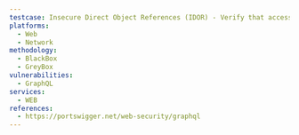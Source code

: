 ```yaml
---
testcase: Insecure Direct Object References (IDOR) - Verify that access control logic properly restricts queries like product(id; X) for non-public items or other users’ data. Web (HTTP/HTTPS) service
platforms: 
  - Web
  - Network
methodology: 
  - BlackBox
  - GreyBox
vulnerabilities:
  - GraphQL
services:
  - WEB
references:
  - https://portswigger.net/web-security/graphql
---
```

